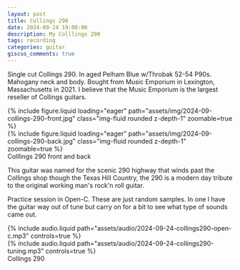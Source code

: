 ```yaml
---
layout: post
title: Collings 290
date: 2024-09-24 19:00:00
description: My Colllings 290
tags: recording
categories: guitar
giscus_comments: true
---
```


Single cut Collings 290. In aged Pelham Blue w/Throbak 52-54 P90s. Mahogany neck and body. Bought from Music Emporium in Lexington, Massachusetts in 2021.
I believe that the Music Emporium is the largest reseller of Collings guitars.

<div class="row mt-3">
    <div class="col-sm mt-3 mt-md-0">
        {% include figure.liquid loading="eager"
        path="assets/img/2024-09-collings-290-front.jpg" class="img-fluid rounded z-depth-1"  zoomable=true %}
    </div>
    <div class="col-sm mt-3 mt-md-0">
        {% include figure.liquid loading="eager" 
        path="assets/img/2024-09-collings-290-back.jpg"
        class="img-fluid rounded z-depth-1"  zoomable=true %}
    </div>
</div>
<div class="caption">
  Colllings 290 front and back
</div>

This guitar was named for the scenic 290 highway that winds past the Collings shop though the Texas Hill Country, the 290 is a modern day tribute to the original working man's rock'n roll guitar.

Practice session in Open-C. These are just random samples. In one I have the guitar way out of tune but carry on for a bit to see what type of sounds came out.

<div class="row mt-3">
    <div class="col-sm mt-3 mt-md-0">
        {% include audio.liquid 
        path="assets/audio/2024-09-24-collings290-open-c.mp3" controls=true %}
    </div>
    <div class="col-sm mt-3 mt-md-0">
        {% include audio.liquid 
        path="assets/audio/2024-09-24-collings290-tuning.mp3" controls=true %}
    </div>
</div>
<div class="caption">
  Collings 290
</div>
